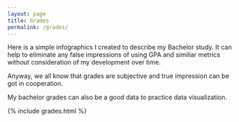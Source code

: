 ```yaml
---
layout: page
title: Grades
permalink: /grades/
---
```


Here is a simple infographics I created to describe my Bachelor study. It can help to eliminate any false impressions of using GPA and similiar metrics without consideration of my development over time.

Anyway, we all know that grades are subjective and true impression can be got in cooperation.

My bachelor grades can also be a good data to practice data visualization. 

{% include grades.html %}
